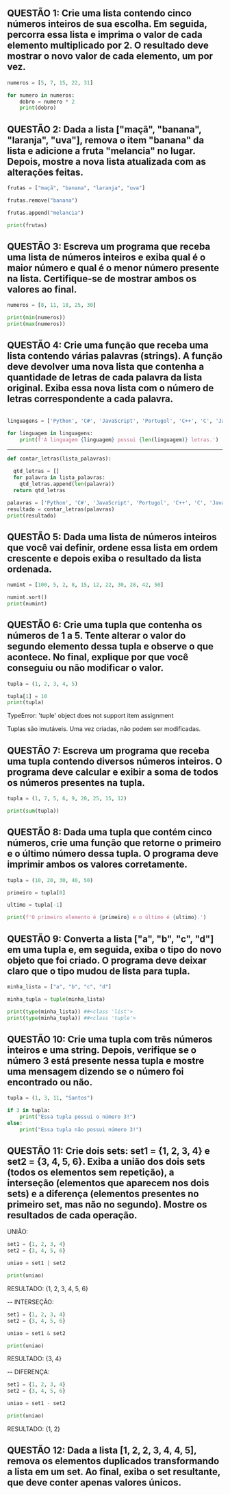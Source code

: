 ## QUESTÃO 1: Crie uma lista contendo cinco números inteiros de sua escolha. Em seguida, percorra essa lista e imprima o valor de cada elemento multiplicado por 2. O resultado deve mostrar o novo valor de cada elemento, um por vez.

```python
numeros = [5, 7, 15, 22, 31]

for numero in numeros:
    dobro = numero * 2
    print(dobro)
```

## QUESTÃO 2: Dada a lista ["maçã", "banana", "laranja", "uva"], remova o item "banana" da lista e adicione a fruta "melancia" no lugar. Depois, mostre a nova lista atualizada com as alterações feitas.

```python
frutas = ["maçã", "banana", "laranja", "uva"]

frutas.remove("banana")

frutas.append("melancia")

print(frutas)
```

## QUESTÃO 3: Escreva um programa que receba uma lista de números inteiros e exiba qual é o maior número e qual é o menor número presente na lista. Certifique-se de mostrar ambos os valores ao final.

```python
numeros = [8, 11, 18, 25, 30]

print(min(numeros))
print(max(numeros))
```

## QUESTÃO 4: Crie uma função que receba uma lista contendo várias palavras (strings). A função deve devolver uma nova lista que contenha a quantidade de letras de cada palavra da lista original. Exiba essa nova lista com o número de letras correspondente a cada palavra.

```python

linguagens = ['Python', 'C#', 'JavaScript', 'Portugol', 'C++', 'C', 'Java']

for linguagem in linguagens:
    print(f'A linguagem {linguagem} possui {len(linguagem)} letras.')
```

-----

```python
def contar_letras(lista_palavras):
    
  qtd_letras = []
  for palavra in lista_palavras:
    qtd_letras.append(len(palavra))
  return qtd_letras

palavras = ['Python', 'C#', 'JavaScript', 'Portugol', 'C++', 'C', 'Java']
resultado = contar_letras(palavras)
print(resultado)
```

## QUESTÃO 5: Dada uma lista de números inteiros que você vai definir, ordene essa lista em ordem crescente e depois exiba o resultado da lista ordenada.

```python
numint = [100, 5, 2, 8, 15, 12, 22, 30, 28, 42, 50]

numint.sort()
print(numint)
```

## QUESTÃO 6: Crie uma tupla que contenha os números de 1 a 5. Tente alterar o valor do segundo elemento dessa tupla e observe o que acontece. No final, explique por que você conseguiu ou não modificar o valor.

```python
tupla = (1, 2, 3, 4, 5)

tupla[1] = 10
print(tupla)
```

TypeError: 'tuple' object does not support item assignment

Tuplas são imutáveis. Uma vez criadas, não podem ser modificadas.

## QUESTÃO 7: Escreva um programa que receba uma tupla contendo diversos números inteiros. O programa deve calcular e exibir a soma de todos os números presentes na tupla.

```python
tupla = (1, 7, 5, 6, 9, 20, 25, 15, 12)

print(sum(tupla))
```

## QUESTÃO 8: Dada uma tupla que contém cinco números, crie uma função que retorne o primeiro e o último número dessa tupla. O programa deve imprimir ambos os valores corretamente.

```python
tupla = (10, 20, 30, 40, 50)

primeiro = tupla[0]

ultimo = tupla[-1]

print(f'O primeiro elemento é {primeiro} e o último é {ultimo}.')
```

## QUESTÃO 9: Converta a lista ["a", "b", "c", "d"] em uma tupla e, em seguida, exiba o tipo do novo objeto que foi criado. O programa deve deixar claro que o tipo mudou de lista para tupla.

```python
minha_lista = ["a", "b", "c", "d"]

minha_tupla = tuple(minha_lista)

print(type(minha_lista)) ##<class 'list'>
print(type(minha_tupla)) ##<class 'tuple'>
```

## QUESTÃO 10: Crie uma tupla com três números inteiros e uma string. Depois, verifique se o número 3 está presente nessa tupla e mostre uma mensagem dizendo se o número foi encontrado ou não.

```python
tupla = (1, 3, 11, "Santos")  

if 3 in tupla: 
    print("Essa tupla possui o número 3!")
else:
    print("Essa tupla não possui número 3!")
```

## QUESTÃO 11: Crie dois sets: set1 = {1, 2, 3, 4} e set2 = {3, 4, 5, 6}. Exiba a união dos dois sets (todos os elementos sem repetição), a interseção (elementos que aparecem nos dois sets) e a diferença (elementos presentes no primeiro set, mas não no segundo). Mostre os resultados de cada operação.

UNIÃO:

```python
set1 = {1, 2, 3, 4}
set2 = {3, 4, 5, 6}

uniao = set1 | set2

print(uniao)
```

RESULTADO: {1, 2, 3, 4, 5, 6}

--
INTERSEÇÃO:

```python
set1 = {1, 2, 3, 4}
set2 = {3, 4, 5, 6}

uniao = set1 & set2

print(uniao)
```

RESULTADO: {3, 4}

--
DIFERENÇA:

```python
set1 = {1, 2, 3, 4}
set2 = {3, 4, 5, 6}

uniao = set1 - set2

print(uniao)
```

RESULTADO: {1, 2}

## QUESTÃO 12: Dada a lista [1, 2, 2, 3, 4, 4, 5], remova os elementos duplicados transformando a lista em um set. Ao final, exiba o set resultante, que deve conter apenas valores únicos.





